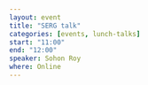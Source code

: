 ```yaml
---
layout: event
title: "SERG talk"
categories: [events, lunch-talks]
start: "11:00"
end: "12:00"
speaker: Sohon Roy
where: Online
---
```





